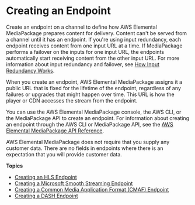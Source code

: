 # Creating an Endpoint<a name="endpoints-create"></a>

Create an endpoint on a channel to define how AWS Elemental MediaPackage prepares content for delivery\. Content can't be served from a channel until it has an endpoint\. If you're using input redundancy, each endpoint receives content from one input URL at a time\. If MediaPackage performs a failover on the inputs for one input URL, the endpoints automatically start receiving content from the other input URL\. For more information about input redundancy and failover, see [How Input Redundancy Works](what-is-flow-ir.md)\.

When you create an endpoint, AWS Elemental MediaPackage assigns it a public URL that is fixed for the lifetime of the endpoint, regardless of any failures or upgrades that might happen over time\. This URL is how the player or CDN accesses the stream from the endpoint\.

You can use the AWS Elemental MediaPackage console, the AWS CLI, or the MediaPackage API to create an endpoint\. For information about creating an endpoint through the AWS CLI or MediaPackage API, see the [AWS Elemental MediaPackage API Reference](https://docs.aws.amazon.com/mediapackage/latest/apireference/)\.

AWS Elemental MediaPackage does not require that you supply any customer data\. There are no fields in endpoints where there is an expectation that you will provide customer data\.

**Topics**
+ [Creating an HLS Endpoint](endpoints-hls.md)
+ [Creating a Microsoft Smooth Streaming Endpoint](endpoints-smooth.md)
+ [Creating a Common Media Application Format \(CMAF\) Endpoint](endpoints-cmaf.md)
+ [Creating a DASH Endpoint](endpoints-dash.md)